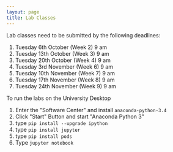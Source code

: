 ```yaml
---
layout: page
title: Lab Classes
---
```


Lab classes need to be submitted by the following deadlines:

1. Tuesday 6th October (Week 2) 9 am
2. Tuesday 13th October (Week 3) 9 am
3. Tuesday 20th October (Week 4) 9 am
4. Tuesday 3rd November (Week 6) 9 am
5. Tuesday 10th November (Week 7) 9 am
6. Tuesday 17th November (Week 8) 9 am
7. Tuesday 24th November (Week 9) 9 am

To run the labs on the University Desktop 

1. Enter the "Software Center" and install `anaconda-python-3.4`
2. Click "Start" Button and start "Anaconda Python 3"
3. type `pip install --upgrade ipython`
4. type `pip install jupyter`
5. type `pip install pods`
6. Type `jupyter notebook`

